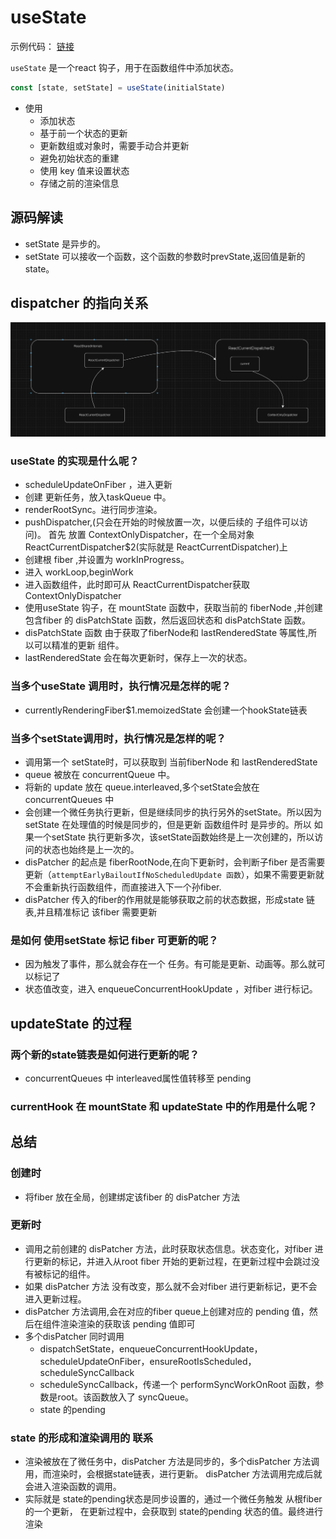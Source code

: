 # useState
示例代码： [链接](./index.html)

`useState` 是一个react 钩子，用于在函数组件中添加状态。

```javascript
const [state, setState] = useState(initialState)
```
- 使用
  - 添加状态
  - 基于前一个状态的更新
  - 更新数组或对象时，需要手动合并更新
  - 避免初始状态的重建
  - 使用 key 值来设置状态
  - 存储之前的渲染信息

## 源码解读
- setState 是异步的。
- setState 可以接收一个函数，这个函数的参数时prevState,返回值是新的state。
## dispatcher 的指向关系
![img.png](img.png)
### useState 的实现是什么呢？
- scheduleUpdateOnFiber ，进入更新
- 创建 更新任务，放入taskQueue 中。
- renderRootSync。进行同步渲染。
- pushDispatcher,(只会在开始的时候放置一次，以便后续的 子组件可以访问)。 首先 放置 ContextOnlyDispatcher，在一个全局对象 ReactCurrentDispatcher$2(实际就是 ReactCurrentDispatcher)上
- 创建根 fiber ,并设置为 workInProgress。
- 进入 workLoop,beginWork
- 进入函数组件，此时即可从 ReactCurrentDispatcher获取  ContextOnlyDispatcher
- 使用useState 钩子，在 mountState 函数中，获取当前的 fiberNode ,并创建 包含fiber 的 disPatchState 函数，然后返回状态和 disPatchState 函数。
- disPatchState 函数 由于获取了fiberNode和 lastRenderedState 等属性,所以可以精准的更新 组件。
- lastRenderedState 会在每次更新时，保存上一次的状态。
### 当多个useState 调用时，执行情况是怎样的呢？
- currentlyRenderingFiber$1.memoizedState 会创建一个hookState链表
### 当多个setState调用时，执行情况是怎样的呢？
- 调用第一个 setState时，可以获取到 当前fiberNode 和 lastRenderedState
- queue 被放在 concurrentQueue 中。
- 将新的 update 放在 queue.interleaved,多个setState会放在 concurrentQueues 中
- 会创建一个微任务执行更新，但是继续同步的执行另外的setState。所以因为setState 在处理值的时候是同步的，但是更新 函数组件时 是异步的。所以
  如果一个setState 执行更新多次，该setState函数始终是上一次创建的，所以访问的状态也始终是上一次的。 
- disPatcher 的起点是 fiberRootNode,在向下更新时，会判断子fiber 是否需要更新（`attemptEarlyBailoutIfNoScheduledUpdate 函数`），如果不需要更新就不会重新执行函数组件，而直接进入下一个孙fiber.
- disPatcher 传入的fiber的作用就是能够获取之前的状态数据，形成state 链表,并且精准标记 该fiber 需要更新
### 是如何 使用setState 标记 fiber 可更新的呢？
- 因为触发了事件，那么就会存在一个 任务。有可能是更新、动画等。那么就可以标记了
- 状态值改变，进入 enqueueConcurrentHookUpdate ，对fiber 进行标记。
## updateState 的过程
### 两个新的state链表是如何进行更新的呢？
- concurrentQueues 中 interleaved属性值转移至 pending
### currentHook 在 mountState 和 updateState 中的作用是什么呢？


## 总结
### 创建时
- 将fiber 放在全局，创建绑定该fiber 的 disPatcher 方法

### 更新时
- 调用之前创建的 disPatcher 方法，此时获取状态信息。状态变化，对fiber 进行更新的标记，并进入从root fiber 开始的更新过程，在更新过程中会跳过没有被标记的组件。
- 如果 disPatcher 方法 没有改变，那么就不会对fiber 进行更新标记，更不会进入更新过程。
- disPatcher 方法调用,会在对应的fiber queue上创建对应的 pending 值，然后在组件渲染渲染的获取该 pending 值即可
- 多个disPatcher 同时调用
  - dispatchSetState，enqueueConcurrentHookUpdate，scheduleUpdateOnFiber，ensureRootIsScheduled，scheduleSyncCallback
  - scheduleSyncCallback，传递一个 performSyncWorkOnRoot 函数，参数是root。该函数放入了 syncQueue。
  - state 的pending 
### state 的形成和渲染调用的 联系
- 渲染被放在了微任务中，disPatcher 方法是同步的，多个disPatcher 方法调用，而渲染时，会根据state链表，进行更新。
disPatcher 方法调用完成后就会进入渲染函数的调用。
- 实际就是 state的pending状态是同步设置的，通过一个微任务触发 从根fiber的一个更新，
  在更新过程中，会获取到 state的pending 状态的值。最终进行渲染
